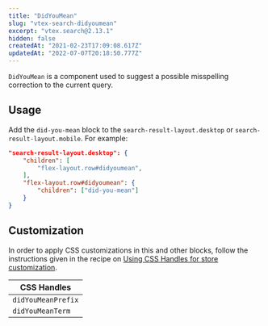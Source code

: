 ```yaml
---
title: "DidYouMean"
slug: "vtex-search-didyoumean"
excerpt: "vtex.search@2.13.1"
hidden: false
createdAt: "2021-02-23T17:09:08.617Z"
updatedAt: "2022-07-07T20:18:50.777Z"
---
```

`DidYouMean` is a component used to suggest a possible misspelling correction to the current query.

## Usage

Add the `did-you-mean` block to the `search-result-layout.desktop` or `search-result-layout.mobile`. For example:

```json
"search-result-layout.desktop": {
    "children": [
        "flex-layout.row#didyoumean",
    ],
    "flex-layout.row#didyoumean": {
        "children": ["did-you-mean"]
    }
}
```

## Customization

In order to apply CSS customizations in this and other blocks, follow the instructions given in the recipe on [Using CSS Handles for store customization](https://vtex.io/docs/recipes/style/using-css-handles-for-store-customization).

| CSS Handles        |
| ------------------ |
| `didYouMeanPrefix` |
| `didYouMeanTerm`   |